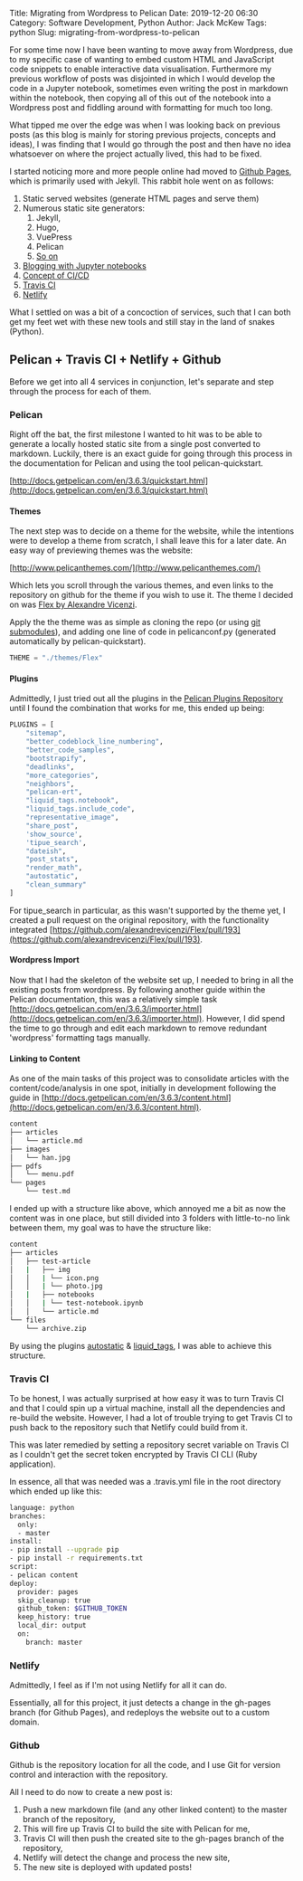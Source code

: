 Title: Migrating from Wordpress to Pelican
Date: 2019-12-20 06:30
Category: Software Development, Python
Author: Jack McKew
Tags: python
Slug: migrating-from-wordpress-to-pelican

For some time now I have been wanting to move away from Wordpress, due to my specific case of wanting to embed custom HTML and JavaScript code snippets to enable interactive data visualisation. Furthermore my previous workflow of posts was disjointed in which I would develop the code in a Jupyter notebook, sometimes even writing the post in markdown within the notebook, then copying all of this out of the notebook into a Wordpress post and fiddling around with formatting for much too long.

What tipped me over the edge was when I was looking back on previous posts (as this blog is mainly for storing previous projects, concepts and ideas), I was finding that I would go through the post and then have no idea whatsoever on where the project actually lived, this had to be fixed.

I started noticing more and more people online had moved to [Github Pages](https://pages.github.com/), which is primarily used with Jekyll. This rabbit hole went on as follows:

1. Static served websites (generate HTML pages and serve them)
2. Numerous static site generators:
   1. Jekyll,
   2. Hugo,
   3. VuePress
   4. Pelican
   5. [So on](https://www.staticgen.com/)
3. [Blogging with Jupyter notebooks](https://dev.to/shivbhosale/jupyter-notebooks-as-blogs-26l1)
4. [Concept of CI/CD](https://stackify.com/what-is-cicd-whats-important-and-how-to-get-it-right/)
5. [Travis CI](https://travis-ci.com/)
6. [Netlify](https://www.netlify.com/)

What I settled on was a bit of a concoction of services, such that I can both get my feet wet with these new tools and still stay in the land of snakes (Python).

## Pelican + Travis CI + Netlify + Github

Before we get into all 4 services in conjunction, let's separate and step through the process for each of them.

### Pelican

Right off the bat, the first milestone I wanted to hit was to be able to generate a locally hosted static site from a single post converted to markdown. Luckily, there is an exact guide for going through this process in the documentation for Pelican and using the tool pelican-quickstart.

[http://docs.getpelican.com/en/3.6.3/quickstart.html](http://docs.getpelican.com/en/3.6.3/quickstart.html)

#### Themes

The next step was to decide on a theme for the website, while the intentions were to develop a theme from scratch, I shall leave this for a later date. An easy way of previewing themes was the website:

[http://www.pelicanthemes.com/](http://www.pelicanthemes.com/)

Which lets you scroll through the various themes, and even links to the repository on github for the theme if you wish to use it. The theme I decided on was [Flex by Alexandre Vicenzi](https://github.com/alexandrevicenzi/Flex).

Apply the the theme was as simple as cloning the repo (or using [git submodules](https://www.atlassian.com/git/tutorials/git-submodule)), and adding one line of code in pelicanconf.py (generated automatically by pelican-quickstart).

```python
THEME = "./themes/Flex"
```

#### Plugins

Admittedly, I just tried out all the plugins in the [Pelican Plugins Repository](https://github.com/getpelican/pelican-plugins) until I found the combination that works for me, this ended up being:

```python
PLUGINS = [
    "sitemap",
    "better_codeblock_line_numbering",
    "better_code_samples",
    "bootstrapify",
    "deadlinks",
    "more_categories",
    "neighbors",
    "pelican-ert",
    "liquid_tags.notebook",
    "liquid_tags.include_code",
    "representative_image",
    "share_post",
    'show_source',
    'tipue_search',
    "dateish",
    "post_stats",
    "render_math",
    "autostatic",
    "clean_summary"
]
```

For tipue_search in particular, as this wasn't supported by the theme yet, I created a pull request on the original repository, with the functionality integrated [https://github.com/alexandrevicenzi/Flex/pull/193](https://github.com/alexandrevicenzi/Flex/pull/193).

#### Wordpress Import

Now that I had the skeleton of the website set up, I needed to bring in all the existing posts from wordpress. By following another guide within the Pelican documentation, this was a relatively simple task [http://docs.getpelican.com/en/3.6.3/importer.html](http://docs.getpelican.com/en/3.6.3/importer.html). However, I did spend the time to go through and edit each markdown to remove redundant 'wordpress' formatting tags manually.

#### Linking to Content

As one of the main tasks of this project was to consolidate articles with the content/code/analysis in one spot, initially in development following the guide in [http://docs.getpelican.com/en/3.6.3/content.html](http://docs.getpelican.com/en/3.6.3/content.html).

```bash
content
├── articles
│   └── article.md
├── images
│   └── han.jpg
├── pdfs
│   └── menu.pdf
└── pages
    └── test.md
```

I ended up with a structure like above, which annoyed me a bit as now the content was in one place, but still divided into 3 folders with little-to-no link between them, my goal was to have the structure like:

```bash
content
├── articles
│   ├── test-article
│   |   ├── img
│   │   | └── icon.png
│   │   | └── photo.jpg
│   |   ├── notebooks
│   │   | └── test-notebook.ipynb
│   │   └── article.md
└── files
    └── archive.zip
```

By using the plugins [autostatic](https://github.com/AlexJF/pelican-autostatic) & [liquid_tags](https://github.com/getpelican/pelican-plugins/tree/master/liquid_tags), I was able to achieve this structure.

### Travis CI

To be honest, I was actually surprised at how easy it was to turn Travis CI and that I could spin up a virtual machine, install all the dependencies and re-build the website. However, I had a lot of trouble trying to get Travis CI to push back to the repository such that Netlify could build from it.

This was later remedied by setting a repository secret variable on Travis CI as I couldn't get the secret token encrypted by Travis CI CLI (Ruby application).

In essence, all that was needed was a .travis.yml file in the root directory which ended up like this:

```bash
language: python
branches:
  only:
  - master
install:
- pip install --upgrade pip
- pip install -r requirements.txt
script:
- pelican content
deploy:
  provider: pages
  skip_cleanup: true
  github_token: $GITHUB_TOKEN
  keep_history: true
  local_dir: output
  on:
    branch: master
```

### Netlify

Admittedly, I feel as if I'm not using Netlify for all it can do.

Essentially, all for this project, it just detects a change in the gh-pages branch (for Github Pages), and redeploys the website out to a custom domain.

### Github

Github is the repository location for all the code, and I use Git for version control and interaction with the repository.

All I need to do now to create a new post is:

1. Push a new markdown file (and any other linked content) to the master branch of the repository,
2. This will fire up Travis CI to build the site with Pelican for me,
3. Travis CI will then push the created site to the gh-pages branch of the repository,
4. Netlify will detect the change and process the new site,
5. The new site is deployed with updated posts!

